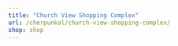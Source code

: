 ```yaml
---
title: "Church View Shopping Complex"
url: /cherpunkal/church-view-shopping-complex/
shop: shop
---
```

